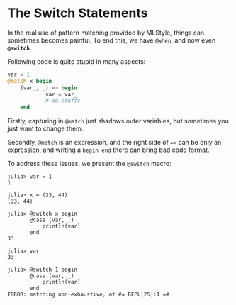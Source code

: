 The Switch Statements
===============================

In the real use of pattern matching provided by MLStyle,
things can sometimes becomes painful. To end this, we have `@when`, and now even **`@switch`**.

Following code is quite stupid in many aspects:

```julia
var = 1
@match x begin
    (var_, _) => begin
            var = var_
            # do stuffs
    end
```

Firstly, capturing in `@match` just shadows outer variables, but sometimes you just want to change them.

Secondly, `@match` is an expression, and the right side of `=>` can be only an expression, and writing a `begin end` there can bring bad code format.

To address these issues, we present the `@switch` macro:

```julia-console
julia> var = 1
1

julia> x = (33, 44)
(33, 44)

julia> @switch x begin
       @case (var, _)
           println(var)
       end
33

julia> var
33

julia> @switch 1 begin
       @case (var, _)
           println(var)
       end
ERROR: matching non-exhaustive, at #= REPL[25]:1 =#
```
